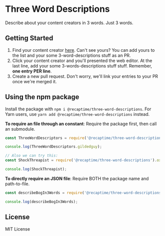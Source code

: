 # Three Word Descriptions
Describe about your content creators in 3 words. Just 3 words.

## Getting Started

1. Find your content creator [here](library/index.md). Can't see yours? You can add yours to the list and your some 3-word-descriptions stuff as an PR.
2. Click your content creator and you'll presented the web editor. At the last line, add your some 3-words-descriptions stuff stuff. Remember, **one entry PER line**.
3. Create a new pull request. Don't worry, we'll link your entries to your PR once we're merged it.

## Using the npm package

Install the package with `npm i @recaptime/three-word-descriptions`. For Yarn users, use `yarn add @recaptime/three-word-descriptions` instead.

**To require an file through an constant**: Require the package first, then call an submodule.

```js
const ThreeWordDescriptors = require('@recaptime/three-word-descriptions');

console.log(ThreeWordDescriptors.gildedguy);

// Also we can try this:
const ShockThreapist = require('@recaptime/three-word-descriptions').oxob;

console.log(ShockThreapist);
```

**To directly require an JSON file**: Require BOTH the package name and path-to-file.

```js
const describeBogIn3Words = require('@recaptime/three-word-descriptions/library/bog.json');

console.log(describeBogIn3Words);
```

## License

MIT License
